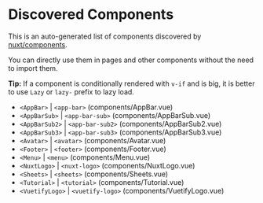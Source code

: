 # Discovered Components

This is an auto-generated list of components discovered by [nuxt/components](https://github.com/nuxt/components).

You can directly use them in pages and other components without the need to import them.

**Tip:** If a component is conditionally rendered with `v-if` and is big, it is better to use `Lazy` or `lazy-` prefix to lazy load.

- `<AppBar>` | `<app-bar>` (components/AppBar.vue)
- `<AppBarSub>` | `<app-bar-sub>` (components/AppBarSub.vue)
- `<AppBarSub2>` | `<app-bar-sub2>` (components/AppBarSub2.vue)
- `<AppBarSub3>` | `<app-bar-sub3>` (components/AppBarSub3.vue)
- `<Avatar>` | `<avatar>` (components/Avatar.vue)
- `<Footer>` | `<footer>` (components/Footer.vue)
- `<Menu>` | `<menu>` (components/Menu.vue)
- `<NuxtLogo>` | `<nuxt-logo>` (components/NuxtLogo.vue)
- `<Sheets>` | `<sheets>` (components/Sheets.vue)
- `<Tutorial>` | `<tutorial>` (components/Tutorial.vue)
- `<VuetifyLogo>` | `<vuetify-logo>` (components/VuetifyLogo.vue)
